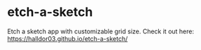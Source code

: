# etch-a-sketch
Etch a sketch app with customizable grid size. Check it out here: https://halldor03.github.io/etch-a-sketch/
